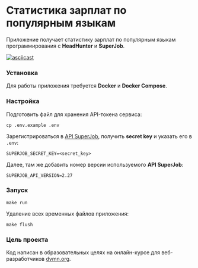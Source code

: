 # Статистика зарплат по популярным языкам

Приложение получает статистику зарплат по популярным языкам программирования с **HeadHunter** и **SuperJob**.

[![asciicast](https://asciinema.org/a/kjc4bD8FiL6UYOni7ZhTzMSaP.svg)](https://asciinema.org/a/kjc4bD8FiL6UYOni7ZhTzMSaP)

### Установка

Для работы приложения требуется **Docker** и **Docker Compose**.

### Настройка

Подготовить файл для хранения API-токена сервиса:
```
cp .env.example .env
```

Зарегистрироваться в [API SuperJob](https://api.superjob.ru), получить **secret key** и указать его в `.env`:
```
SUPERJOB_SECRET_KEY=<secret_key>
```

Далее, там же добавить номер версии используемого **API SuperJob**:
```
SUPERJOB_API_VERSION=2.27
```

### Запуск

```
make run
```

Удаление всех временных файлов приложения:
```
make flush
```

### Цель проекта

Код написан в образовательных целях на онлайн-курсе для веб-разработчиков [dvmn.org](https://dvmn.org/).